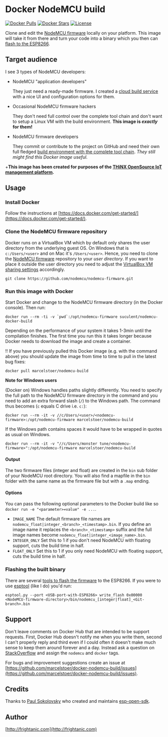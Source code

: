 # Docker NodeMCU build
[![Docker Pulls](https://img.shields.io/docker/pulls/suculent/nodemcu-docker-build.svg)](https://hub.docker.com/r/suculent/nodemcu-docker-build/) [![Docker Stars](https://img.shields.io/docker/stars/suculent/nodemcu-docker-build.svg)](https://hub.docker.com/r/suculent/nodemcu-docker-build/) [![License](https://img.shields.io/badge/license-MIT-blue.svg?style=flat)](https://github.com/suculent/nodemcu-docker-build/blob/master/LICENSE)

Clone and edit the [NodeMCU firmware](https://github.com/nodemcu/nodemcu-firmware) locally on your platform. This image will take it from there and turn your code into a binary which you then can [flash to the ESP8266](http://nodemcu.readthedocs.org/en/dev/en/flash/).

## Target audience
I see 3 types of NodeMCU developers:
- NodeMCU "application developers"
  
  They just need a ready-made firmware. I created a [cloud build service](http://nodemcu-build.com/index.php) with a nice UI and configuration options for them.

- Occasional NodeMCU firmware hackers

  They don't need full control over the complete tool chain and don't want to setup a Linux VM with the build environment. **This image is _exactly_ for them!**

- NodeMCU firmware developers
  
  They commit or contribute to the project on GitHub and need their own full fledged [build environment with the complete tool chain](http://www.esp8266.com/wiki/doku.php?id=toolchain#how_to_setup_a_vm_to_host_your_toolchain). _They still might find this Docker image useful._

+**This image has been created for purposes of the [THiNX OpenSource IoT management platform](https://thinx.cloud).**

## Usage

### Install Docker
Follow the instructions at [https://docs.docker.com/get-started/](https://docs.docker.com/get-started/).

### Clone the NodeMCU firmware repository
Docker runs on a VirtualBox VM which by default only shares the user directory from the underlying guest OS. On Windows that is `c:/Users/<user>` and on Mac it's `/Users/<user>`. Hence, you need to clone the  [NodeMCU firmware](https://github.com/nodemcu/nodemcu-firmware) repository to your *user directory*. If you want to place it outside the user directory you need to adjust the [VirtualBox VM sharing settings](http://stackoverflow.com/q/33934776/131929) accordingly.

`git clone https://github.com/nodemcu/nodemcu-firmware.git`

### Run this image with Docker

Start Docker and change to the NodeMCU firmware directory (in the Docker console). Then run:

``docker run --rm -ti -v `pwd`:/opt/nodemcu-firmware suculent/nodemcu-docker-build``

Depending on the performance of your system it takes 1-3min until the compilation finishes. The first time you run this it takes longer because Docker needs to download the image and create a container.

:bangbang: If you have previously pulled this Docker image (e.g. with the command above) you should update the image from time to time to pull in the latest bug fixes:

`docker pull marcelstoer/nodemcu-build`

**Note for Windows users**

(Docker on) Windows handles paths slightly differently. You need to specify the full path to the NodeMCU firmware directory in the command and you need to add an extra forward slash (`/`) to the Windows path. The command thus becomes (`c` equals C drive i.e. `c:`):

`docker run --rm -it -v //c/Users/<user>/<nodemcu-firmware>:/opt/nodemcu-firmware marcelstoer/nodemcu-build`

If the Windows path contains spaces it would have to be wrapped in quotes as usual on Windows.

`docker run --rm -it -v "//c/Users/monster tune/<nodemcu-firmware>":/opt/nodemcu-firmware marcelstoer/nodemcu-build`

#### Output
The two firmware files (integer and float) are created in the `bin` sub folder of your NodeMCU root directory. You will also find a mapfile in the `bin` folder with the same name as the firmware file but with a `.map` ending.

#### Options
You can pass the following optional parameters to the Docker build like so `docker run -e "<parameter>=value" -e ...`. 

- `IMAGE_NAME` The default firmware file names are `nodemcu_float|integer_<branch>_<timestamp>.bin`. If you define an image name it replaces the `<branch>_<timestamp>` suffix and the full image names become `nodemcu_float|integer_<image_name>.bin`.
- `INTEGER_ONLY` Set this to 1 if you don't need NodeMCU with floating support, cuts the build time in half.
- `FLOAT_ONLY` Set this to 1 if you only need NodeMCU with floating support, cuts the build time in half.

### Flashing the built binary
There are several [tools to flash the firmware](http://nodemcu.readthedocs.org/en/dev/en/flash/) to the ESP8266. If you were to use [esptool](https://github.com/themadinventor/esptool) (like I do) you'd run:

`esptool.py --port <USB-port-with-ESP8266> write_flash 0x00000 <NodeMCU-firmware-directory>/bin/nodemcu_[integer|float]_<Git-branch>.bin `

## Support
Don't leave comments on Docker Hub that are intended to be support requests. First, Docker Hub doesn't notify me when you write them, second I can't properly reply and third even if I could often it doesn't make much sense to keep them around forever and a day. Instead ask a question on [StackOverflow](http://stackoverflow.com/) and assign the `nodemcu` and `docker` tags.

For bugs and improvement suggestions create an issue at [https://github.com/marcelstoer/docker-nodemcu-build/issues](https://github.com/marcelstoer/docker-nodemcu-build/issues).

## Credits
Thanks to [Paul Sokolovsky](http://pfalcon-oe.blogspot.com/) who created and maintains [esp-open-sdk](https://github.com/pfalcon/esp-open-sdk).

## Author
[http://frightanic.com](http://frightanic.com)
